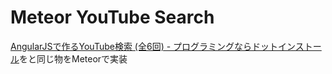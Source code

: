 # Meteor YouTube Search
[AngularJSで作るYouTube検索 (全6回) - プログラミングならドットインストール](http://dotinstall.com/lessons/youtube_search_angularjs "AngularJSで作るYouTube検索 (全6回) - プログラミングならドットインストール")をと同じ物をMeteorで実装

